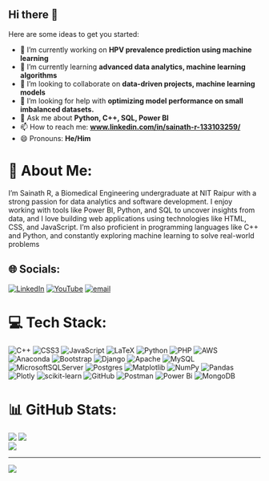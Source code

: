 ## Hi there 👋

Here are some ideas to get you started:

- 🔭 I’m currently working on **HPV prevalence prediction using machine learning**
- 🌱 I’m currently learning **advanced data analytics, machine learning algorithms**
- 👯 I’m looking to collaborate on **data-driven projects, machine learning models**
- 🤔 I’m looking for help with **optimizing model performance on small imbalanced datasets.**
- 💬 Ask me about **Python, C++, SQL, Power BI**
- 📫 How to reach me: **www.linkedin.com/in/sainath-r-133103259/**
- 😄 Pronouns: **He/Him**


# 💫 About Me:
I’m Sainath R, a Biomedical Engineering undergraduate at NIT Raipur with a strong passion for data analytics and software development. I enjoy working with tools like Power BI, Python, and SQL to uncover insights from data, and I love building web applications using technologies like HTML, CSS, and JavaScript. I’m also proficient in programming languages like C++ and Python, and constantly exploring machine learning to solve real-world problems


## 🌐 Socials:
[![LinkedIn](https://img.shields.io/badge/LinkedIn-%230077B5.svg?logo=linkedin&logoColor=white)](https://linkedin.com/in/https://www.linkedin.com/in/sainath-r-133103259/) [![YouTube](https://img.shields.io/badge/YouTube-%23FF0000.svg?logo=YouTube&logoColor=white)](https://youtube.com/@@SainathR-A1) [![email](https://img.shields.io/badge/Email-D14836?logo=gmail&logoColor=white)](mailto:sainathmanjula549@gmail.com) 

# 💻 Tech Stack:
![C++](https://img.shields.io/badge/c++-%2300599C.svg?style=for-the-badge&logo=c%2B%2B&logoColor=white) ![CSS3](https://img.shields.io/badge/css3-%231572B6.svg?style=for-the-badge&logo=css3&logoColor=white) ![JavaScript](https://img.shields.io/badge/javascript-%23323330.svg?style=for-the-badge&logo=javascript&logoColor=%23F7DF1E) ![LaTeX](https://img.shields.io/badge/latex-%23008080.svg?style=for-the-badge&logo=latex&logoColor=white) ![Python](https://img.shields.io/badge/python-3670A0?style=for-the-badge&logo=python&logoColor=ffdd54) ![PHP](https://img.shields.io/badge/php-%23777BB4.svg?style=for-the-badge&logo=php&logoColor=white) ![AWS](https://img.shields.io/badge/AWS-%23FF9900.svg?style=for-the-badge&logo=amazon-aws&logoColor=white) ![Anaconda](https://img.shields.io/badge/Anaconda-%2344A833.svg?style=for-the-badge&logo=anaconda&logoColor=white) ![Bootstrap](https://img.shields.io/badge/bootstrap-%238511FA.svg?style=for-the-badge&logo=bootstrap&logoColor=white) ![Django](https://img.shields.io/badge/django-%23092E20.svg?style=for-the-badge&logo=django&logoColor=white) ![Apache](https://img.shields.io/badge/apache-%23D42029.svg?style=for-the-badge&logo=apache&logoColor=white) ![MySQL](https://img.shields.io/badge/mysql-4479A1.svg?style=for-the-badge&logo=mysql&logoColor=white) ![MicrosoftSQLServer](https://img.shields.io/badge/Microsoft%20SQL%20Server-CC2927?style=for-the-badge&logo=microsoft%20sql%20server&logoColor=white) ![Postgres](https://img.shields.io/badge/postgres-%23316192.svg?style=for-the-badge&logo=postgresql&logoColor=white) ![Matplotlib](https://img.shields.io/badge/Matplotlib-%23ffffff.svg?style=for-the-badge&logo=Matplotlib&logoColor=black) ![NumPy](https://img.shields.io/badge/numpy-%23013243.svg?style=for-the-badge&logo=numpy&logoColor=white) ![Pandas](https://img.shields.io/badge/pandas-%23150458.svg?style=for-the-badge&logo=pandas&logoColor=white) ![Plotly](https://img.shields.io/badge/Plotly-%233F4F75.svg?style=for-the-badge&logo=plotly&logoColor=white) ![scikit-learn](https://img.shields.io/badge/scikit--learn-%23F7931E.svg?style=for-the-badge&logo=scikit-learn&logoColor=white) ![GitHub](https://img.shields.io/badge/github-%23121011.svg?style=for-the-badge&logo=github&logoColor=white) ![Postman](https://img.shields.io/badge/Postman-FF6C37?style=for-the-badge&logo=postman&logoColor=white) ![Power Bi](https://img.shields.io/badge/power_bi-F2C811?style=for-the-badge&logo=powerbi&logoColor=black) ![MongoDB](https://img.shields.io/badge/MongoDB-%234ea94b.svg?style=for-the-badge&logo=mongodb&logoColor=white)
# 📊 GitHub Stats:
![](https://github-readme-stats.vercel.app/api?username=sainath-raja&theme=swift&hide_border=false&include_all_commits=true&count_private=false)
![](https://nirzak-streak-stats.vercel.app/?user=sainath-raja&theme=swift&hide_border=false)<br/>
![](https://github-readme-stats.vercel.app/api/top-langs/?username=sainath-raja&theme=swift&hide_border=false&include_all_commits=true&count_private=false&layout=compact)

---
[![](https://visitcount.itsvg.in/api?id=sainath-raja&icon=0&color=0)](https://visitcount.itsvg.in)

<!-- Proudly created with GPRM ( https://gprm.itsvg.in ) -->

